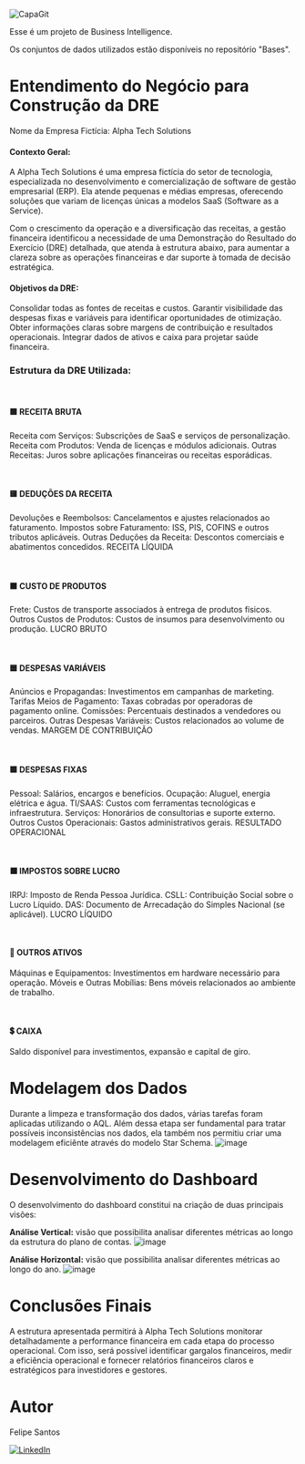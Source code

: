 ![CapaGit](https://github.com/user-attachments/assets/a0b6e249-460d-4aa2-9a7d-17ef4dcef51b)


Esse é um projeto de Business Intelligence.

Os conjuntos de dados utilizados estão disponíveis no repositório "Bases".


# Entendimento do Negócio para Construção da DRE
Nome da Empresa Fictícia: Alpha Tech Solutions
<H4> Contexto Geral:</H4>
A Alpha Tech Solutions é uma empresa fictícia do setor de tecnologia, especializada no desenvolvimento e comercialização de software de gestão empresarial (ERP). Ela atende pequenas e médias empresas, oferecendo soluções que variam de licenças únicas a modelos SaaS (Software as a Service).

Com o crescimento da operação e a diversificação das receitas, a gestão financeira identificou a necessidade de uma Demonstração do Resultado do Exercício (DRE) detalhada, que atenda à estrutura abaixo, para aumentar a clareza sobre as operações financeiras e dar suporte à tomada de decisão estratégica.

<H4> Objetivos da DRE: </H4>
Consolidar todas as fontes de receitas e custos.
Garantir visibilidade das despesas fixas e variáveis para identificar oportunidades de otimização.
Obter informações claras sobre margens de contribuição e resultados operacionais.
Integrar dados de ativos e caixa para projetar saúde financeira.

### Estrutura da DRE Utilizada:
<br>
<H4> 🟩 RECEITA BRUTA </H4>

Receita com Serviços: Subscrições de SaaS e serviços de personalização.
Receita com Produtos: Venda de licenças e módulos adicionais.
Outras Receitas: Juros sobre aplicações financeiras ou receitas esporádicas.

<br>
<H4> 🟨 DEDUÇÕES DA RECEITA </H4>

Devoluções e Reembolsos: Cancelamentos e ajustes relacionados ao faturamento.
Impostos sobre Faturamento: ISS, PIS, COFINS e outros tributos aplicáveis.
Outras Deduções da Receita: Descontos comerciais e abatimentos concedidos.
RECEITA LÍQUIDA

<br>
<H4> 🟫 CUSTO DE PRODUTOS </H4>

Frete: Custos de transporte associados à entrega de produtos físicos.
Outros Custos de Produtos: Custos de insumos para desenvolvimento ou produção.
LUCRO BRUTO

<br>
<H4> 🟦 DESPESAS VARIÁVEIS </H4>

Anúncios e Propagandas: Investimentos em campanhas de marketing.
Tarifas Meios de Pagamento: Taxas cobradas por operadoras de pagamento online.
Comissões: Percentuais destinados a vendedores ou parceiros.
Outras Despesas Variáveis: Custos relacionados ao volume de vendas.
MARGEM DE CONTRIBUIÇÃO

<br>
<H4> 🟪 DESPESAS FIXAS </H4>

Pessoal: Salários, encargos e benefícios.
Ocupação: Aluguel, energia elétrica e água.
TI/SAAS: Custos com ferramentas tecnológicas e infraestrutura.
Serviços: Honorários de consultorias e suporte externo.
Outros Custos Operacionais: Gastos administrativos gerais.
RESULTADO OPERACIONAL

<br>
<H4> ⬛️ IMPOSTOS SOBRE LUCRO </H4>

IRPJ: Imposto de Renda Pessoa Jurídica.
CSLL: Contribuição Social sobre o Lucro Líquido.
DAS: Documento de Arrecadação do Simples Nacional (se aplicável).
LUCRO LÍQUIDO

<br>
<H4> 🔲 OUTROS ATIVOS </H4>

Máquinas e Equipamentos: Investimentos em hardware necessário para operação.
Móveis e Outras Mobílias: Bens móveis relacionados ao ambiente de trabalho.

<br>
<H4> 💲 CAIXA </H4>

Saldo disponível para investimentos, expansão e capital de giro.

# Modelagem dos Dados

Durante a limpeza e transformação dos dados, várias tarefas foram aplicadas utilizando o AQL. Além dessa etapa ser fundamental para tratar possíveis inconsistências nos dados, ela também nos permitiu criar uma modelagem eficiênte através do modelo Star Schema. 
![image](https://github.com/user-attachments/assets/fcb25867-0bf8-4bd6-9d12-41da3cd1e4fa)

# Desenvolvimento do Dashboard

O desenvolvimento do dashboard constitui na criação de duas principais visões: 

**Análise Vertical:** visão que possibilita analisar diferentes métricas ao longo da estrutura do plano de contas.
![image](https://github.com/user-attachments/assets/10426853-4dea-4234-ae3b-c6fc2ad08b67)

**Análise Horizontal:** visão que possibilita analisar diferentes métricas ao longo do ano.
![image](https://github.com/user-attachments/assets/45fb4eca-ba49-4c7f-85d9-c48567a3b8c9)

# Conclusões Finais
A estrutura apresentada permitirá à Alpha Tech Solutions monitorar detalhadamente a performance financeira em cada etapa do processo operacional. Com isso, será possível identificar gargalos financeiros, medir a eficiência operacional e fornecer relatórios financeiros claros e estratégicos para investidores e gestores.


# Autor

Felipe Santos 

[<img alt="LinkedIn" src="https://img.shields.io/badge/LinkedIn-0077B5?style=for-the-badge&logo=linkedin&logoColor=white"/>](https://www.linkedin.com/in/felipe-j-santos/)
